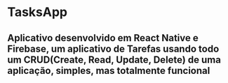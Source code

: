 # TasksApp
 ## Aplicativo desenvolvido em React Native e Firebase, um aplicativo de Tarefas usando todo um CRUD(Create, Read, Update, Delete) de uma aplicação, simples, mas totalmente funcional
